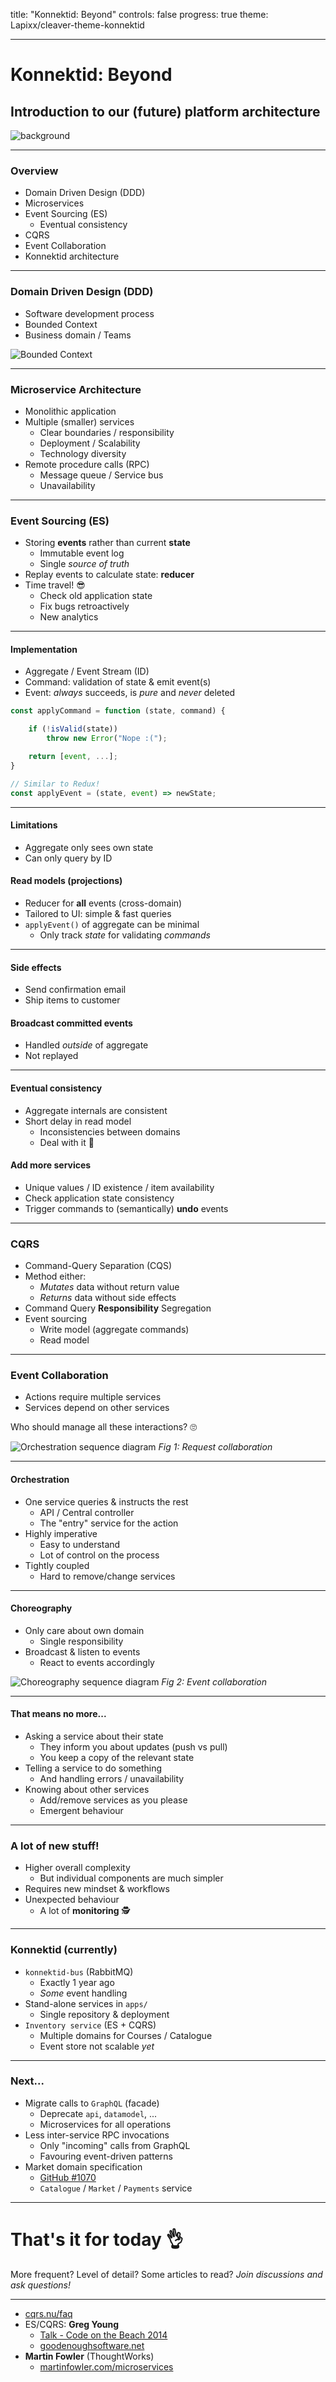title: "Konnektid: Beyond"
controls: false
progress: true
theme: Lapixx/cleaver-theme-konnektid

---

# Konnektid: Beyond
## Introduction to our (future) platform architecture
![background](images/background.jpg)

---

### Overview

- Domain Driven Design (DDD)
- Microservices
- Event Sourcing (ES)
    - Eventual consistency
- CQRS
- Event Collaboration
- Konnektid architecture

---

### Domain Driven Design (DDD)

- Software development process
- Bounded Context
- Business domain / Teams

![Bounded Context](images/bc.png)

---

### Microservice Architecture

- Monolithic application
- Multiple (smaller) services
    - Clear boundaries / responsibility
    - Deployment / Scalability
    - Technology diversity
- Remote procedure calls (RPC)
    - Message queue / Service bus
    - Unavailability

---

### Event Sourcing (ES)

- Storing **events** rather than current **state**
    - Immutable event log
    - Single *source of truth*
- Replay events to calculate state: **reducer**
- Time travel! 😎
    - Check old application state
    - Fix bugs retroactively
    - New analytics

---

#### Implementation
- Aggregate / Event Stream (ID)
- Command: validation of state & emit event(s)
- Event: *always* succeeds, is *pure* and *never* deleted

```js
const applyCommand = function (state, command) {

    if (!isValid(state))
        throw new Error("Nope :(");

    return [event, ...];
}

// Similar to Redux!
const applyEvent = (state, event) => newState;
```

---

#### Limitations

- Aggregate only sees own state
- Can only query by ID

#### Read models (projections)

- Reducer for **all** events (cross-domain)
- Tailored to UI: simple & fast queries
- `applyEvent()` of aggregate can be minimal
    - Only track *state* for validating *commands*

---

#### Side effects

- Send confirmation email
- Ship items to customer

#### Broadcast committed events

- Handled *outside* of aggregate
- Not replayed

---

#### Eventual consistency

- Aggregate internals are consistent
- Short delay in read model
    - Inconsistencies between domains
    - Deal with it 💩

#### Add more services

- Unique values / ID existence / item availability
- Check application state consistency
- Trigger commands to (semantically) **undo** events

---

### CQRS

- Command-Query Separation (CQS)
- Method either:
    - *Mutates* data without return value
    - *Returns* data without side effects
- Command Query **Responsibility** Segregation
- Event sourcing
    - Write model (aggregate commands)
    - Read model

---

### Event Collaboration

- Actions require multiple services
- Services depend on other services

Who should manage all these interactions? 🙄

![Orchestration sequence diagram](images/orchestration.gif)
*Fig 1: Request collaboration*

---

#### Orchestration

- One service queries & instructs the rest
    - API / Central controller
    - The "entry" service for the action
- Highly imperative
    - Easy to understand
    - Lot of control on the process
- Tightly coupled
    - Hard to remove/change services

---

#### Choreography

- Only care about own domain
    - Single responsibility
- Broadcast & listen to events
    - React to events accordingly

![Choreography sequence diagram](images/choreography.gif)
*Fig 2: Event collaboration*

---

#### That means no more...

- Asking a service about their state
    - They inform you about updates (push vs pull)
    - You keep a copy of the relevant state
- Telling a service to do something
    - And handling errors / unavailability
- Knowing about other services
    - Add/remove services as you please
    - Emergent behaviour

---

### A lot of new stuff!

- Higher overall complexity
    - But individual components are much simpler
- Requires new mindset & workflows
- Unexpected behaviour
    - A lot of **monitoring** 🕵

---

### Konnektid (currently)

- `konnektid-bus` (RabbitMQ)
    - Exactly 1 year ago
    - *Some* event handling
- Stand-alone services in `apps/`
    - Single repository & deployment
- `Inventory service` (ES + CQRS)
    - Multiple domains for Courses / Catalogue
    - Event store not scalable *yet*

---

### Next...

- Migrate calls to `GraphQL` (facade)
    - Deprecate `api`, `datamodel`, ...
    - Microservices for all operations
- Less inter-service RPC invocations
    - Only "incoming" calls from GraphQL
    - Favouring event-driven patterns
- Market domain specification
    - [GitHub #1070](https://github.com/MichelVisser/Konnektid/issues/1070)
    - `Catalogue` / `Market` / `Payments` service

---

# That's it for today 👌

More frequent? Level of detail? Some articles to read?
*Join discussions and ask questions!*

---

- [cqrs.nu/faq](http://cqrs.nu/faq)
- ES/CQRS: **Greg Young**
    - [Talk - Code on the Beach 2014](https://www.youtube.com/watch?v=JHGkaShoyNs)
    - [goodenoughsoftware.net](https://goodenoughsoftware.net/)
- **Martin Fowler** (ThoughtWorks)
    - [martinfowler.com/microservices](http://martinfowler.com/microservices/)
